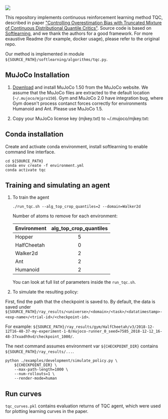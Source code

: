 <img src="https://github.com/bayesgroup/bayesgroup.github.io/blob/master/tqc/assets/tqc/main_exps.svg">


This repository implements continuous reinforcement learning method TQC, described in paper ["Controlling Overestimation Bias with Truncated Mixture of Continuous Distributional Quantile Critics"](https://arxiv.org/abs/2005.04269).
Source code is based on [Softlearning](https://github.com/rail-berkeley/softlearning.git), and we thank the authors for a good framework. For more exaustive Readme (for example, docker usage), please refer to the original repo. 

Our method is implemented in module `${SOURCE_PATH}/softlearning/algorithms/tqc.py`.

## MuJoCo Installation

1. [Download](https://www.roboti.us/index.html) and install MuJoCo 1.50 from the MuJoCo website. We assume that the MuJoCo files are extracted to the default location (`~/.mujoco/mjpro150`). Gym and MuJoCo 2.0 have integration bug, where Gym doesn't process contanct forces correctly for environments Humanoid and Ant.
Please use MuJoCo 1.5.

2. Copy your MuJoCo license key (mjkey.txt) to ~/.mujoco/mjkey.txt:

## Conda installation

Create and activate conda environment, install softlearning to enable command line interface.
```
cd ${SOURCE_PATH}
conda env create -f environment.yml
conda activate tqc
```

## Training and simulating an agent
 1. To train the agent
    ```
    ./run_tqc.sh --alg_top_crop_quantiles=2 --domain=Walker2d
    ```
    Number of atoms to remove for each environment:
    
    | Environment        | alg_top_crop_quantiles  |
    | ------------- |:-------------:|
    | Hopper           | 5 |
    | HalfCheetah      | 0 |
    | Walker2d         | 2 |
    | Ant              | 2 |
    | Humanoid         | 2 |

    You can look at full list of parameters inside the `run_tqc.sh`.

2. To simulate the resulting policy:

First, find the path that the checkpoint is saved to. By default, the data is saved under `${SOURCE_PATH}/ray_results/<universe>/<domain>/<task>/<datatimestamp>-<exp-name>/<trial-id>/<checkpoint-id>`. 

For example: `${SOURCE_PATH}/ray_results/gym/HalfCheetah/v3/2018-12-12T16-48-37-my-experiment-1-0/mujoco-runner_0_seed=7585_2018-12-12_16-48-37xuadh9vd/checkpoint_1000/`. 

The next command assumes environment var `${CHECKPOINT_DIR}` contains `${SOURCE_PATH}/ray_results/...`.

```
python ./examples/development/simulate_policy.py \
    ${CHECKPOINT_DIR} \
    --max-path-length=1000 \
    --num-rollouts=1 \
    --render-mode=human
```

## Run curves
`tqc_curves.pkl` contains evaluation returns of TQC agent, which were used for plotting learning curves in the paper. 
